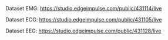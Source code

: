 Dataset EMG: https://studio.edgeimpulse.com/public/431114/live


Dataset ECG: https://studio.edgeimpulse.com/public/431105/live

Dataset EEG: https://studio.edgeimpulse.com/public/431128/live
